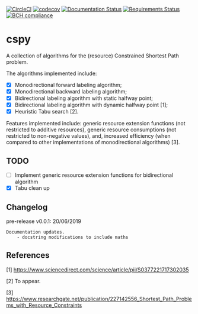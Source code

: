 [![CircleCI](https://circleci.com/gh/torressa/cspy/tree/master.svg?style=svg&circle-token=910e28b03dd0d32967fae038a3cf28b6cdf56334)](https://circleci.com/gh/torressa/cspy/tree/master)
[![codecov](https://codecov.io/gh/torressa/cspy/branch/master/graph/badge.svg?token=24tyrWinNT)](https://codecov.io/gh/torressa/cspy)
[![Documentation Status](https://readthedocs.org/projects/cspy/badge/?version=latest)](https://cspy.readthedocs.io/en/latest/?badge=latest)
[![Requirements Status](https://requires.io/github/torressa/cspy/requirements.svg?branch=master)](https://requires.io/github/torressa/cspy/requirements/?branch=master)
[![BCH compliance](https://bettercodehub.com/edge/badge/torressa/cspy?branch=master)](https://bettercodehub.com/)

cspy
====

A collection of algorithms for the (resource) Constrained Shortest Path problem.

The algorithms implemented include:

 - [X] Monodirectional forward labeling algorithm;
 - [X] Monodirectional backward labeling algorithm;
 - [X] Bidirectional labeling algorithm with static halfway point;
 - [X] Bidirectional labeling algorithm with dynamic halfway point [1];
 - [X] Heuristic Tabu search [2].

Features implemented include: generic resource extension functions (not restricted to additive resources), generic resource consumptions (not restricted to non-negative values), and, increased efficiency (when compared to other implementations of monodirectional algorithms) [3].


TODO
----

 - [ ] Implement generic resource extension functions for bidirectional algorithm
 - [X] Tabu clean up
 
Changelog
---------

pre-release v0.0.1: 20/06/2019

```
Documentation updates.
	- docstring modifications to include maths
```

References
----------


[1] https://www.sciencedirect.com/science/article/pii/S0377221717302035

[2] To appear.

[3] https://www.researchgate.net/publication/227142556_Shortest_Path_Problems_with_Resource_Constraints
